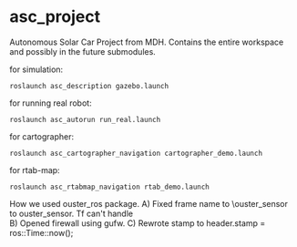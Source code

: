 # asc_project
Autonomous Solar Car Project from MDH. Contains the entire workspace and possibly in the future submodules.

for simulation:

`roslaunch asc_description gazebo.launch`

for running real robot:

`roslaunch asc_autorun run_real.launch`

for cartographer:

`roslaunch asc_cartographer_navigation cartographer_demo.launch`

for rtab-map:

`roslaunch asc_rtabmap_navigation rtab_demo.launch`

How we used ouster_ros package. 
A) Fixed frame name to \ouster_sensor to ouster_sensor. Tf can't handle \
B) Opened firewall using gufw.
C) Rewrote stamp to header.stamp = ros::Time::now();
